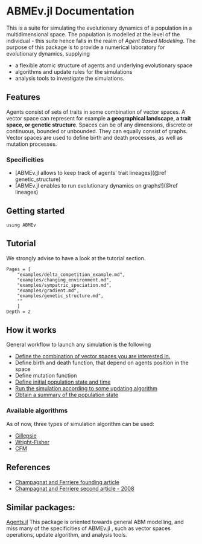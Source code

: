 # ABMEv.jl Documentation

This is a suite for simulating the evolutionary dynamics of a population in a multidimensional space. The population is modelled at the level of the individual - this suite hence falls in the realm of *Agent Based Modelling*.
The purpose of this package is to provide a numerical laboratory for evolutionary dynamics, supplying
- a flexible atomic structure of agents and underlying evolutionary space
- algorithms and update rules for the simulations
- analysis tools to investigate the simulations.

## Features
Agents consist of sets of traits in some combination of vector spaces. A vector space can represent for example **a geographical landscape, a trait space, or genetic structure**. Spaces can be of any dimensions, discrete or continuous, bounded or unbounded. They can equally consist of graphs.
Vector spaces are used to define birth and death processes, as well as mutation processes.

### Specificities
- [ABMEv.jl allows to keep track of agents' trait lineages](@ref genetic_structure)
- [ABMEv.jl enables to run evolutionary dynamics on graphs!](@ref lineages)

## Getting started
```@repl
using ABMEv
```

## Tutorial
We strongly advise to have a look at the tutorial section.
```@contents
Pages = [
    "examples/delta_competition_example.md",
    "examples/changing_environment.md",
    "examples/sympatric_speciation.md",
    "examples/gradient.md",
    "examples/genetic_structure.md",
    ""
    ]
Depth = 2
```
## How it works
General workflow to launch any simulation is the following

- [Define the combination of vector spaces you are interested in.](manual/space.md)
- Define birth and death function, that depend on agents position in the space
- Define mutation function
- [Define initial population state and time](manual/world)
- [Run the simulation according to some updating algorithm](manual/run_world.md)
- [Obtain a summary of the population state](manual/simulation.md)

### Available algorithms
As of now, three types of simulation algorithm can be used:
- [Gillepsie](manual/gillepsie.md)
- [Wright-Fisher](manual/wright_fisher.md)
- [CFM](CFM.md)

## References
- [Champagnat and Ferriere founding article](https://linkinghub.elsevier.com/retrieve/pii/S0040580905001632)
- [Champagnat and Ferriere second article - 2008](https://www.tandfonline.com/doi/full/10.1080/15326340802437710)

## Similar packages:
[Agents.jl](https://juliadynamics.github.io/Agents.jl/) This package is oriented towards general ABM modelling, and miss many of the specificities of ABMEv.jl , such as vector spaces operations, update algorithm, and analysis tools.
